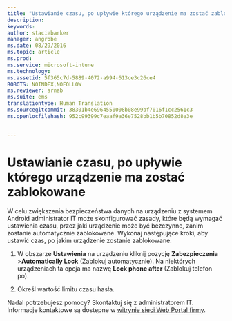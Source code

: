 ```yaml
---
title: "Ustawianie czasu, po upływie którego urządzenie ma zostać zablokowane | Microsoft Intune"
description: 
keywords: 
author: staciebarker
manager: angrobe
ms.date: 08/29/2016
ms.topic: article
ms.prod: 
ms.service: microsoft-intune
ms.technology: 
ms.assetid: 5f365c7d-5889-4072-a994-613ce3c26ce4
ROBOTS: NOINDEX,NOFOLLOW
ms.reviewer: arnab
ms.suite: ems
translationtype: Human Translation
ms.sourcegitcommit: 38301b4e6964550008b08e99bf7016f1cc2561c3
ms.openlocfilehash: 952c99399c7eaaf9a36e7528bb1b5b70852d8e3e


---
```



# Ustawianie czasu, po upływie którego urządzenie ma zostać zablokowane

W celu zwiększenia bezpieczeństwa danych na urządzeniu z systemem Android administrator IT może skonfigurować zasady, które będą wymagać ustawienia czasu, przez jaki urządzenie może być bezczynne, zanim zostanie automatycznie zablokowane. Wykonaj następujące kroki, aby ustawić czas, po jakim urządzenie zostanie zablokowane.

1.  W obszarze **Ustawienia** na urządzeniu kliknij pozycję **Zabezpieczenia** &gt;**Automatically Lock** (Zablokuj automatycznie). Na niektórych urządzeniach ta opcja ma nazwę **Lock phone after** (Zablokuj telefon po).

2.  Określ wartość limitu czasu hasła.

Nadal potrzebujesz pomocy? Skontaktuj się z administratorem IT. Informacje kontaktowe są dostępne w [witrynie sieci Web Portal firmy](http://portal.manage.microsoft.com).





<!--HONumber=Aug16_HO5-->


